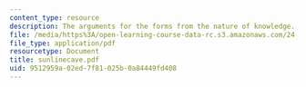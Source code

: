 ```yaml
---
content_type: resource
description: The arguments for the forms from the nature of knowledge.
file: /media/https%3A/open-learning-course-data-rc.s3.amazonaws.com/24-200-ancient-philosophy-fall-2004/9512959a02ed7f81025b0a84449fd408_sunlinecave.pdf
file_type: application/pdf
resourcetype: Document
title: sunlinecave.pdf
uid: 9512959a-02ed-7f81-025b-0a84449fd408
---
```

